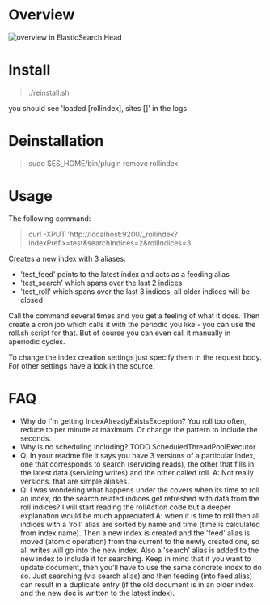 # Overview

![overview in ElasticSearch Head](https://raw.github.com/karussell/elasticsearch-rollindex/master/rollindex.png)

# Install

> ./reinstall.sh

you should see 'loaded [rollindex], sites []' in the logs

# Deinstallation

> sudo $ES_HOME/bin/plugin remove rollindex

# Usage

The following command:
> curl -XPUT 'http://localhost:9200/_rollindex?indexPrefix=test&searchIndices=2&rollIndices=3'

Creates a new index with 3 aliases: 
 * 'test_feed' points to the latest index and acts as a feeding alias
 * 'test_search' which spans over the last 2 indices
 * 'test_roll' which spans over the last 3 indices, all older indices will be closed

Call the command several times and you get a feeling of what it does.
Then create a cron job which calls it with the periodic you like - you can use the roll.sh script for that.
But of course you can even
call it manually in aperiodic cycles.

To change the index creation settings just specify them in the request body. For other settings have a look in the source.

# FAQ

 * Why do I'm getting IndexAlreadyExistsException? You roll too often, reduce to per minute at maximum. 
   Or change the pattern to include the seconds.
 * Why is no scheduling including? TODO ScheduledThreadPoolExecutor
 * Q: In your readme file it says you have 3 versions of a particular index, one that corresponds to search (servicing reads), the other that fills in the latest data (servicing writes) and the other called roll.
   A: Not really versions. that are simple aliases.
 * Q: I was wondering what happens under the covers when its time to roll an index, do the search related indices get refreshed with data from the roll indices?  I will start reading the rollAction code but a deeper explanation would be much appreciated
   A: when it is time to roll then all indices with a 'roll' alias are sorted by name and time (time is calculated from index name). Then a new index is created and the 'feed' alias is moved (atomic operation) from the current to the newly created one, so all writes will go into the new index.
      Also a 'search' alias is added to the new index to include it for searching. Keep in mind that if you want to update document, then you'll have to use the same concrete index to do so. Just searching (via search alias) and then feeding (into feed alias) can result in a duplicate entry (if the old document is in an older index and the new doc is written to the latest index).

